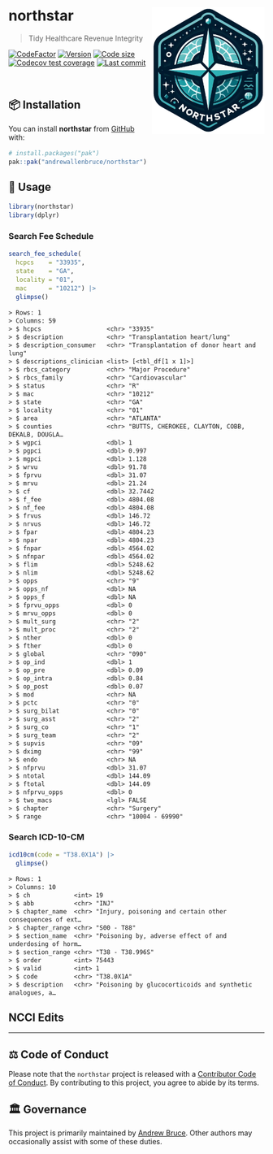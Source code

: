 
<!-- README.md is generated from README.Rmd. Please edit that file -->

# northstar <img src="man/figures/logo.png" align="right" height="250" />

> Tidy Healthcare Revenue Integrity

<!-- badges: start -->

[![CodeFactor](https://www.codefactor.io/repository/github/andrewallenbruce/northstar/badge)](https://www.codefactor.io/repository/github/andrewallenbruce/northstar)
[![Version](https://img.shields.io/badge/version-0.0.4-red.svg)](https://github.com/andrewallenbruce/northstar)
[![Code
size](https://img.shields.io/github/languages/code-size/andrewallenbruce/northstar.svg)](https://github.com/andrewallenbruce/northstar)
[![Codecov test
coverage](https://codecov.io/gh/andrewallenbruce/northstar/branch/master/graph/badge.svg)](https://app.codecov.io/gh/andrewallenbruce/northstar?branch=master)
[![Last
commit](https://img.shields.io/github/last-commit/andrewallenbruce/northstar.svg)](https://github.com/andrewallenbruce/northstar/commits/master)
<!-- badges: end -->

<br>

## :package: Installation

You can install **northstar** from [GitHub](https://github.com/) with:

``` r
# install.packages("pak")
pak::pak("andrewallenbruce/northstar")
```

## :beginner: Usage

``` r
library(northstar)
library(dplyr)
```

### Search Fee Schedule

``` r
search_fee_schedule(
  hcpcs    = "33935",
  state    = "GA",
  locality = "01",
  mac      = "10212") |> 
  glimpse()
```

    > Rows: 1
    > Columns: 59
    > $ hcpcs                  <chr> "33935"
    > $ description            <chr> "Transplantation heart/lung"
    > $ description_consumer   <chr> "Transplantation of donor heart and lung"
    > $ descriptions_clinician <list> [<tbl_df[1 x 1]>]
    > $ rbcs_category          <chr> "Major Procedure"
    > $ rbcs_family            <chr> "Cardiovascular"
    > $ status                 <chr> "R"
    > $ mac                    <chr> "10212"
    > $ state                  <chr> "GA"
    > $ locality               <chr> "01"
    > $ area                   <chr> "ATLANTA"
    > $ counties               <chr> "BUTTS, CHEROKEE, CLAYTON, COBB, DEKALB, DOUGLA…
    > $ wgpci                  <dbl> 1
    > $ pgpci                  <dbl> 0.997
    > $ mgpci                  <dbl> 1.128
    > $ wrvu                   <dbl> 91.78
    > $ fprvu                  <dbl> 31.07
    > $ mrvu                   <dbl> 21.24
    > $ cf                     <dbl> 32.7442
    > $ f_fee                  <dbl> 4804.08
    > $ nf_fee                 <dbl> 4804.08
    > $ frvus                  <dbl> 146.72
    > $ nrvus                  <dbl> 146.72
    > $ fpar                   <dbl> 4804.23
    > $ npar                   <dbl> 4804.23
    > $ fnpar                  <dbl> 4564.02
    > $ nfnpar                 <dbl> 4564.02
    > $ flim                   <dbl> 5248.62
    > $ nlim                   <dbl> 5248.62
    > $ opps                   <chr> "9"
    > $ opps_nf                <dbl> NA
    > $ opps_f                 <dbl> NA
    > $ fprvu_opps             <dbl> 0
    > $ mrvu_opps              <dbl> 0
    > $ mult_surg              <chr> "2"
    > $ mult_proc              <chr> "2"
    > $ nther                  <dbl> 0
    > $ fther                  <dbl> 0
    > $ global                 <chr> "090"
    > $ op_ind                 <dbl> 1
    > $ op_pre                 <dbl> 0.09
    > $ op_intra               <dbl> 0.84
    > $ op_post                <dbl> 0.07
    > $ mod                    <chr> NA
    > $ pctc                   <chr> "0"
    > $ surg_bilat             <chr> "0"
    > $ surg_asst              <chr> "2"
    > $ surg_co                <chr> "1"
    > $ surg_team              <chr> "2"
    > $ supvis                 <chr> "09"
    > $ dximg                  <chr> "99"
    > $ endo                   <chr> NA
    > $ nfprvu                 <dbl> 31.07
    > $ ntotal                 <dbl> 144.09
    > $ ftotal                 <dbl> 144.09
    > $ nfprvu_opps            <dbl> 0
    > $ two_macs               <lgl> FALSE
    > $ chapter                <chr> "Surgery"
    > $ range                  <chr> "10004 - 69990"

### Search ICD-10-CM

``` r
icd10cm(code = "T38.0X1A") |> 
  glimpse()
```

    > Rows: 1
    > Columns: 10
    > $ ch            <int> 19
    > $ abb           <chr> "INJ"
    > $ chapter_name  <chr> "Injury, poisoning and certain other consequences of ext…
    > $ chapter_range <chr> "S00 - T88"
    > $ section_name  <chr> "Poisoning by, adverse effect of and underdosing of horm…
    > $ section_range <chr> "T38 - T38.996S"
    > $ order         <int> 75443
    > $ valid         <int> 1
    > $ code          <chr> "T38.0X1A"
    > $ description   <chr> "Poisoning by glucocorticoids and synthetic analogues, a…

## NCCI Edits

------------------------------------------------------------------------

## :balance_scale: Code of Conduct

Please note that the `northstar` project is released with a [Contributor
Code of
Conduct](https://andrewallenbruce.github.io/northstar/CODE_OF_CONDUCT.html).
By contributing to this project, you agree to abide by its terms.

## :classical_building: Governance

This project is primarily maintained by [Andrew
Bruce](https://github.com/andrewallenbruce). Other authors may
occasionally assist with some of these duties.
